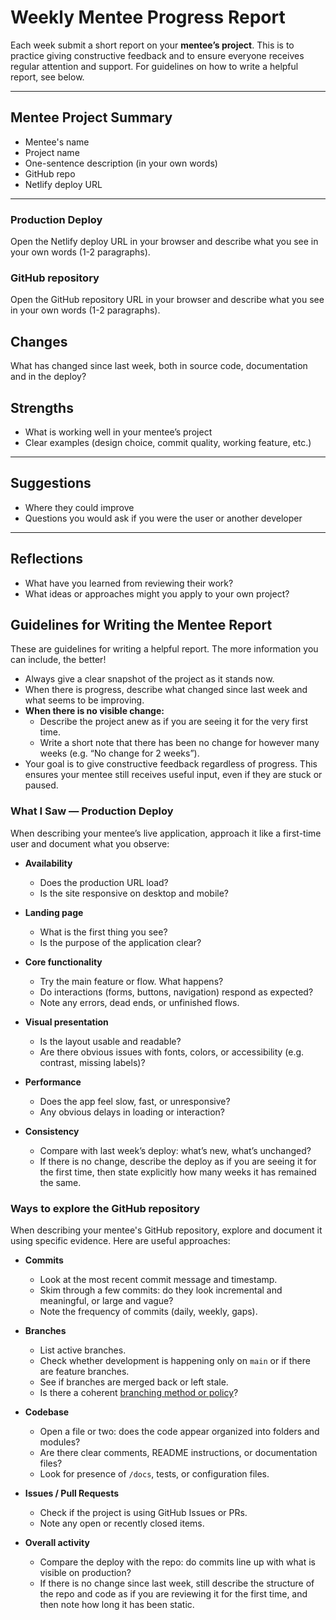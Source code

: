 # Weekly Mentee Progress Report

Each week submit a short report on your **mentee’s project**. This is to practice giving constructive feedback and to ensure everyone receives regular attention and support. For guidelines on how to write a helpful report, see below.

---

## Mentee Project Summary

- Mentee's name
- Project name  
- One-sentence description (in your own words)  
- GitHub repo
- Netlify deploy URL

---

### Production Deploy

Open the Netlify deploy URL in your browser and describe what you see in your own words (1-2 paragraphs).

### GitHub repository

Open the GitHub repository URL in your browser and describe what you see in your own words (1-2 paragraphs).

## Changes

What has changed since last week, both in source code, documentation and in the deploy?

## Strengths

- What is working well in your mentee’s project  
- Clear examples (design choice, commit quality, working feature, etc.)  

---

## Suggestions

- Where they could improve  
- Questions you would ask if you were the user or another developer  

---

## Reflections

- What have you learned from reviewing their work?
- What ideas or approaches might you apply to your own project?

## Guidelines for Writing the Mentee Report

These are guidelines for writing a helpful report.  The more information you can include, the better!

- Always give a clear snapshot of the project as it stands now.  
- When there is progress, describe what changed since last week and what seems to be improving.  
- **When there is no visible change:**  
  - Describe the project anew as if you are seeing it for the very first time.  
  - Write a short note that there has been no change for however many weeks (e.g. “No change for 2 weeks”).  
- Your goal is to give constructive feedback regardless of progress. This ensures your mentee still receives useful input, even if they are stuck or paused.

### What I Saw — Production Deploy

When describing your mentee’s live application, approach it like a first-time user and document what you observe:

- **Availability**
  - Does the production URL load?  
  - Is the site responsive on desktop and mobile?  

- **Landing page**
  - What is the first thing you see?  
  - Is the purpose of the application clear?  

- **Core functionality**
  - Try the main feature or flow. What happens?  
  - Do interactions (forms, buttons, navigation) respond as expected?  
  - Note any errors, dead ends, or unfinished flows.  

- **Visual presentation**
  - Is the layout usable and readable?  
  - Are there obvious issues with fonts, colors, or accessibility (e.g. contrast, missing labels)?  

- **Performance**
  - Does the app feel slow, fast, or unresponsive?  
  - Any obvious delays in loading or interaction?  

- **Consistency**
  - Compare with last week’s deploy: what’s new, what’s unchanged?  
  - If there is no change, describe the deploy as if you are seeing it for the first time, then state explicitly how many weeks it has remained the same.  

### Ways to explore the GitHub repository

When describing your mentee's GitHub repository, explore and document it using specific evidence. Here are useful approaches:

- **Commits**
  - Look at the most recent commit message and timestamp.  
  - Skim through a few commits: do they look incremental and meaningful, or large and vague?  
  - Note the frequency of commits (daily, weekly, gaps).  

- **Branches**
  - List active branches.  
  - Check whether development is happening only on `main` or if there are feature branches.  
  - See if branches are merged back or left stale.  
  - Is there a coherent [branching method or policy](/material/git-branching-policy.md)?

- **Codebase**
  - Open a file or two: does the code appear organized into folders and modules?  
  - Are there clear comments, README instructions, or documentation files?  
  - Look for presence of `/docs`, tests, or configuration files.  

- **Issues / Pull Requests**
  - Check if the project is using GitHub Issues or PRs.  
  - Note any open or recently closed items.  

- **Overall activity**
  - Compare the deploy with the repo: do commits line up with what is visible on production?  
  - If there is no change since last week, still describe the structure of the repo and code as if you are reviewing it for the first time, and then note how long it has been static.  
